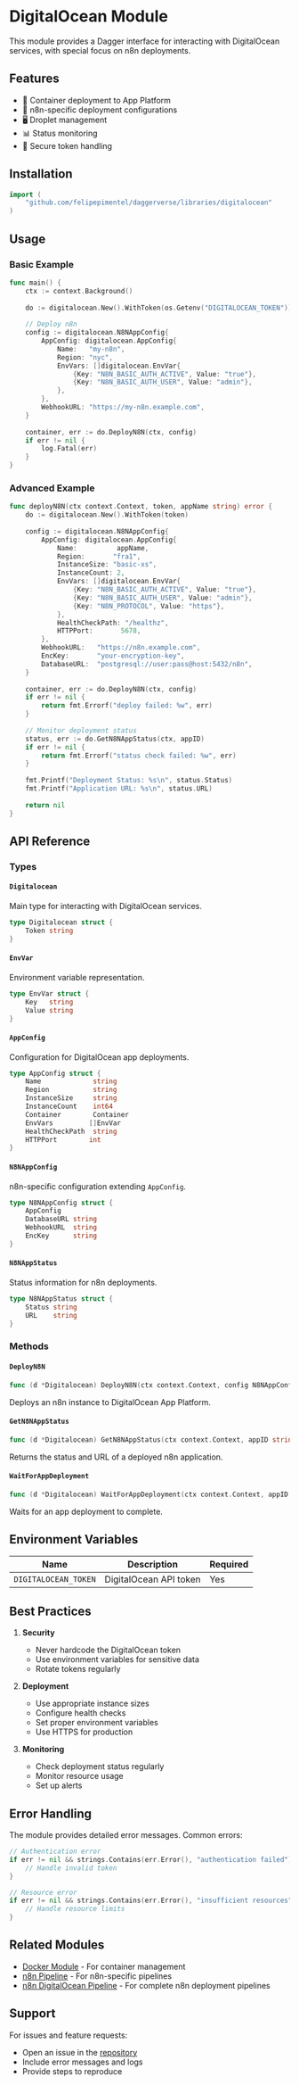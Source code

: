 # DigitalOcean Module

This module provides a Dagger interface for interacting with DigitalOcean services, with special focus on n8n deployments.

## Features

- 🚀 Container deployment to App Platform
- 🔄 n8n-specific deployment configurations
- 🖥️ Droplet management
- 📊 Status monitoring
- 🔐 Secure token handling

## Installation

```go
import (
    "github.com/felipepimentel/daggerverse/libraries/digitalocean"
)
```

## Usage

### Basic Example

```go
func main() {
    ctx := context.Background()
    
    do := digitalocean.New().WithToken(os.Getenv("DIGITALOCEAN_TOKEN"))
    
    // Deploy n8n
    config := digitalocean.N8NAppConfig{
        AppConfig: digitalocean.AppConfig{
            Name:   "my-n8n",
            Region: "nyc",
            EnvVars: []digitalocean.EnvVar{
                {Key: "N8N_BASIC_AUTH_ACTIVE", Value: "true"},
                {Key: "N8N_BASIC_AUTH_USER", Value: "admin"},
            },
        },
        WebhookURL: "https://my-n8n.example.com",
    }
    
    container, err := do.DeployN8N(ctx, config)
    if err != nil {
        log.Fatal(err)
    }
}
```

### Advanced Example

```go
func deployN8N(ctx context.Context, token, appName string) error {
    do := digitalocean.New().WithToken(token)
    
    config := digitalocean.N8NAppConfig{
        AppConfig: digitalocean.AppConfig{
            Name:          appName,
            Region:       "fra1",
            InstanceSize: "basic-xs",
            InstanceCount: 2,
            EnvVars: []digitalocean.EnvVar{
                {Key: "N8N_BASIC_AUTH_ACTIVE", Value: "true"},
                {Key: "N8N_BASIC_AUTH_USER", Value: "admin"},
                {Key: "N8N_PROTOCOL", Value: "https"},
            },
            HealthCheckPath: "/healthz",
            HTTPPort:       5678,
        },
        WebhookURL:   "https://n8n.example.com",
        EncKey:       "your-encryption-key",
        DatabaseURL:  "postgresql://user:pass@host:5432/n8n",
    }
    
    container, err := do.DeployN8N(ctx, config)
    if err != nil {
        return fmt.Errorf("deploy failed: %w", err)
    }
    
    // Monitor deployment status
    status, err := do.GetN8NAppStatus(ctx, appID)
    if err != nil {
        return fmt.Errorf("status check failed: %w", err)
    }
    
    fmt.Printf("Deployment Status: %s\n", status.Status)
    fmt.Printf("Application URL: %s\n", status.URL)
    
    return nil
}
```

## API Reference

### Types

#### `Digitalocean`

Main type for interacting with DigitalOcean services.

```go
type Digitalocean struct {
    Token string
}
```

#### `EnvVar`

Environment variable representation.

```go
type EnvVar struct {
    Key   string
    Value string
}
```

#### `AppConfig`

Configuration for DigitalOcean app deployments.

```go
type AppConfig struct {
    Name             string
    Region           string
    InstanceSize     string
    InstanceCount    int64
    Container        Container
    EnvVars         []EnvVar
    HealthCheckPath  string
    HTTPPort        int
}
```

#### `N8NAppConfig`

n8n-specific configuration extending `AppConfig`.

```go
type N8NAppConfig struct {
    AppConfig
    DatabaseURL string
    WebhookURL  string
    EncKey      string
}
```

#### `N8NAppStatus`

Status information for n8n deployments.

```go
type N8NAppStatus struct {
    Status string
    URL    string
}
```

### Methods

#### `DeployN8N`

```go
func (d *Digitalocean) DeployN8N(ctx context.Context, config N8NAppConfig) (*Container, error)
```

Deploys an n8n instance to DigitalOcean App Platform.

#### `GetN8NAppStatus`

```go
func (d *Digitalocean) GetN8NAppStatus(ctx context.Context, appID string) (*N8NAppStatus, error)
```

Returns the status and URL of a deployed n8n application.

#### `WaitForAppDeployment`

```go
func (d *Digitalocean) WaitForAppDeployment(ctx context.Context, appID string) error
```

Waits for an app deployment to complete.

## Environment Variables

| Name | Description | Required |
|------|-------------|----------|
| `DIGITALOCEAN_TOKEN` | DigitalOcean API token | Yes |

## Best Practices

1. **Security**
   - Never hardcode the DigitalOcean token
   - Use environment variables for sensitive data
   - Rotate tokens regularly

2. **Deployment**
   - Use appropriate instance sizes
   - Configure health checks
   - Set proper environment variables
   - Use HTTPS for production

3. **Monitoring**
   - Check deployment status regularly
   - Monitor resource usage
   - Set up alerts

## Error Handling

The module provides detailed error messages. Common errors:

```go
// Authentication error
if err != nil && strings.Contains(err.Error(), "authentication failed") {
    // Handle invalid token
}

// Resource error
if err != nil && strings.Contains(err.Error(), "insufficient resources") {
    // Handle resource limits
}
```

## Related Modules

- [Docker Module](./docker.md) - For container management
- [n8n Pipeline](../pipelines/n8n.md) - For n8n-specific pipelines
- [n8n DigitalOcean Pipeline](../pipelines/n8n-digitalocean.md) - For complete n8n deployment pipelines

## Support

For issues and feature requests:
- Open an issue in the [repository](https://github.com/felipepimentel/daggerverse)
- Include error messages and logs
- Provide steps to reproduce 